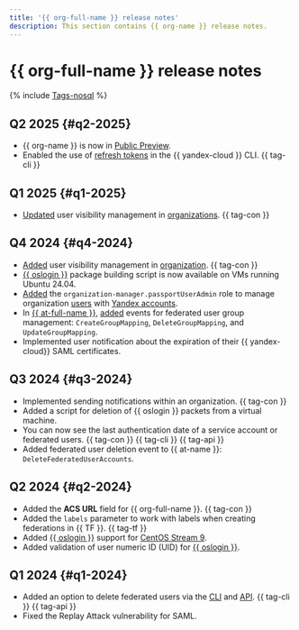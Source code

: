 ```yaml
---
title: '{{ org-full-name }} release notes'
description: This section contains {{ org-name }} release notes.
---
```



# {{ org-full-name }} release notes

{% include [Tags-nosql](../_includes/release-notes-tags-nosql.md) %}

## Q2 2025 {#q2-2025}

* {{ org-name }} is now in [Public Preview](../overview/concepts/launch-stages.md).
* Enabled the use of [refresh tokens](../iam/concepts/authorization/refresh-token.md#token-enabling) in the {{ yandex-cloud }} CLI. {{ tag-cli }}

## Q1 2025 {#q1-2025}

* [Updated](../organization/operations/hide-user-info.md) user visibility management in [organizations](concepts/organization.md). {{ tag-con }}


## Q4 2024 {#q4-2024}

* [Added](../organization/operations/hide-user-info.md) user visibility management in [organization](concepts/organization.md). {{ tag-con }}
* [{{ oslogin }}](../organization/concepts/os-login.md) package building script is now available on VMs running Ubuntu 24.04.
* [Added](../iam/roles-reference.md#organization-manager-passportUserAdmin) the `organization-manager.passportUserAdmin` role to manage organization [users](../organization/concepts/membership.md) with [Yandex accounts](https://yandex.ru/id/about).
* In [{{ at-full-name }}](../audit-trails/), [added](../audit-trails/concepts/events.md#organization) events for federated user group management: `CreateGroupMapping`, `DeleteGroupMapping`, and `UpdateGroupMapping`.
* Implemented user notification about the expiration of their {{ yandex-cloud}} SAML certificates.


## Q3 2024 {#q3-2024}

* Implemented sending notifications within an organization. {{ tag-con }}
* Added a script for deletion of {{ oslogin }} packets from a virtual machine.
* You can now see the last authentication date of a service account or federated users. {{ tag-con }} {{ tag-cli }} {{ tag-api }}
* Added federated user deletion event to {{ at-name }}: `DeleteFederatedUserAccounts`.


## Q2 2024 {#q2-2024}

* Added the **ACS URL** field for {{ org-full-name }}. {{ tag-con }}
* Added the `labels` parameter to work with labels when creating federations in {{ TF }}. {{ tag-tf }}
* Added [{{ oslogin }}](../organization/concepts/os-login) support for [CentOS Stream 9](/marketplace/products/yc/centos-stream-9).
* Added validation of user numeric ID (UID) for [{{ oslogin }}](../organization/concepts/os-login).


## Q1 2024 {#q1-2024}

* Added an option to delete federated users via the [CLI](../cli/cli-ref/organization-manager/cli-ref/federation/saml/delete-user-accounts.md) and [API](saml/api-ref/Federation/deleteUserAccounts.md). {{ tag-cli }} {{ tag-api }}
* Fixed the Replay Attack vulnerability for SAML.